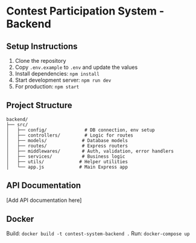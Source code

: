 # Contest Participation System - Backend

## Setup Instructions

1. Clone the repository
2. Copy `.env.example` to `.env` and update the values
3. Install dependencies: `npm install`
4. Start development server: `npm run dev`
5. For production: `npm start`

## Project Structure

```
backend/
├── src/
│   ├── config/              # DB connection, env setup
│   ├── controllers/         # Logic for routes
│   ├── models/             # Database models
│   ├── routes/             # Express routers
│   ├── middlewares/        # Auth, validation, error handlers
│   ├── services/           # Business logic
│   ├── utils/             # Helper utilities
│   └── app.js             # Main Express app
```

## API Documentation

[Add API documentation here]

## Docker

Build: `docker build -t contest-system-backend .`
Run: `docker-compose up`
